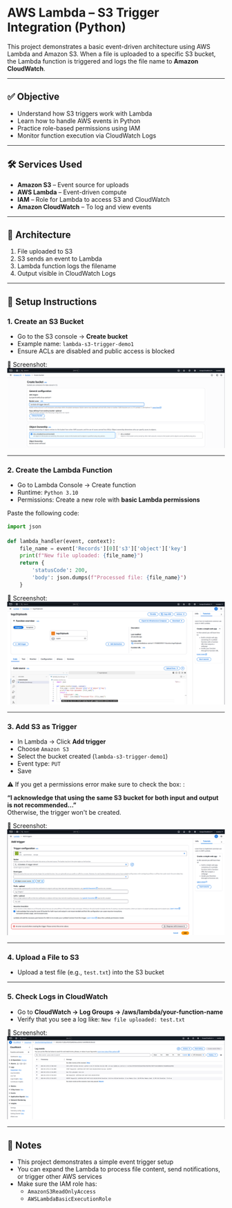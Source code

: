 # AWS Lambda – S3 Trigger Integration (Python)

This project demonstrates a basic event-driven architecture using AWS Lambda and Amazon S3. When a file is uploaded to a specific S3 bucket, the Lambda function is triggered and logs the file name to **Amazon CloudWatch**.

---

## ✅ Objective

- Understand how S3 triggers work with Lambda  
- Learn how to handle AWS events in Python  
- Practice role-based permissions using IAM  
- Monitor function execution via CloudWatch Logs  

---

## 🛠️ Services Used

- **Amazon S3** – Event source for uploads  
- **AWS Lambda** – Event-driven compute  
- **IAM** – Role for Lambda to access S3 and CloudWatch  
- **Amazon CloudWatch** – To log and view events  

---

## 📐 Architecture

1. File uploaded to S3  
2. S3 sends an event to Lambda  
3. Lambda function logs the filename  
4. Output visible in CloudWatch Logs  

---

## 🚀 Setup Instructions

### 1. Create an S3 Bucket  
- Go to the S3 console → **Create bucket**  
- Example name: `lambda-s3-trigger-demo1`  
- Ensure ACLs are disabled and public access is blocked  

📸 Screenshot:  
![S3 Bucket Creation](screenshots/01-s3-bucket-creation.png)

---

### 2. Create the Lambda Function  
- Go to Lambda Console → Create function  
- Runtime: `Python 3.10`  
- Permissions: Create a new role with **basic Lambda permissions**

Paste the following code:

```python
import json

def lambda_handler(event, context):
    file_name = event['Records'][0]['s3']['object']['key']
    print(f"New file uploaded: {file_name}")
    return {
        'statusCode': 200,
        'body': json.dumps(f"Processed file: {file_name}")
    }
```

📸 Screenshot:  
![Lambda Function Code](screenshots/02-lambda-function-code.png)

---

### 3. Add S3 as Trigger  
- In Lambda → Click **Add trigger**  
- Choose `Amazon S3`  
- Select the bucket created (`lambda-s3-trigger-demo1`)  
- Event type: `PUT`  
- Save

⚠️ If you get a permissions error make sure to check the box:  :  

**“I acknowledge that using the same S3 bucket for both input and output is not recommended...”**  
Otherwise, the trigger won't be created.

📸 Screenshot:  
![Trigger Error](screenshots/03-add-s3-trigger-error.png)

---

### 4. Upload a File to S3  
- Upload a test file (e.g., `test.txt`) into the S3 bucket

---

### 5. Check Logs in CloudWatch  
- Go to **CloudWatch → Log Groups → /aws/lambda/your-function-name**  
- Verify that you see a log like: `New file uploaded: test.txt`

📸 Screenshot:  
![CloudWatch Log](screenshots/04-cloudwatch-logs-success.png)

---

## 📌 Notes

- This project demonstrates a simple event trigger setup  
- You can expand the Lambda to process file content, send notifications, or trigger other AWS services  
- Make sure the IAM role has:
  - `AmazonS3ReadOnlyAccess`
  - `AWSLambdaBasicExecutionRole`
